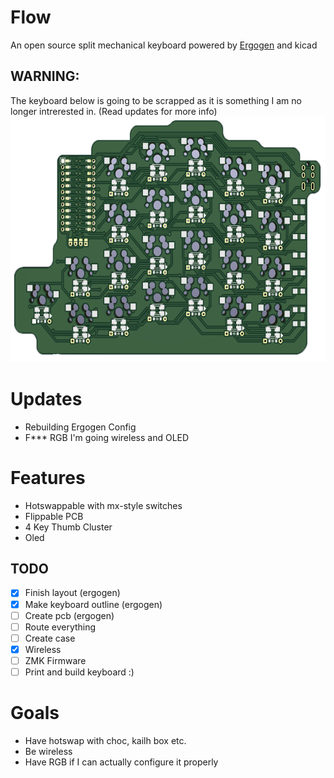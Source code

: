 # Flow
An open source split mechanical keyboard powered by [Ergogen](https://github.com/ergogen/ergogen) and kicad
## WARNING:
The keyboard below is going to be scrapped as it is something I am no longer intrerested in. (Read updates for more info)
<img src="pics/flow_v2.jpg"  width="611" height="393">

# Updates
- Rebuilding Ergogen Config
- F*** RGB I'm going wireless and OLED

# Features
- Hotswappable with mx-style switches
- Flippable PCB
- 4 Key Thumb Cluster
- Oled
## TODO
- [x] Finish layout (ergogen)
- [x] Make keyboard outline (ergogen) 
- [ ] Create pcb (ergogen)
- [ ] Route everything
- [ ] Create case  
- [X] Wireless
- [ ] ZMK Firmware
- [ ] Print and build keyboard :)

# Goals
- Have hotswap with choc, kailh box etc.
- Be wireless
- Have RGB if I can actually configure it properly
